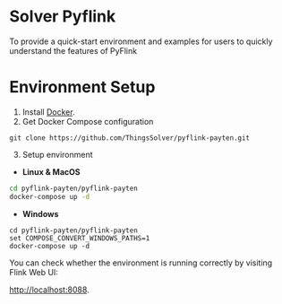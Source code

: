 # Solver Pyflink
To provide a quick-start environment and examples for users to quickly understand the features of PyFlink

# Environment Setup

1. Install [Docker](https://www.docker.com). 
2. Get Docker Compose configuration
```
git clone https://github.com/ThingsSolver/pyflink-payten.git
```
3. Setup environment
* **Linux & MacOS**

```bash
cd pyflink-payten/pyflink-payten
docker-compose up -d
```

* **Windows**

```
cd pyflink-payten/pyflink-payten
set COMPOSE_CONVERT_WINDOWS_PATHS=1
docker-compose up -d
```

You can check whether the environment is running correctly 
by visiting Flink Web UI:

[http://localhost:8088](http://localhost:8088).
